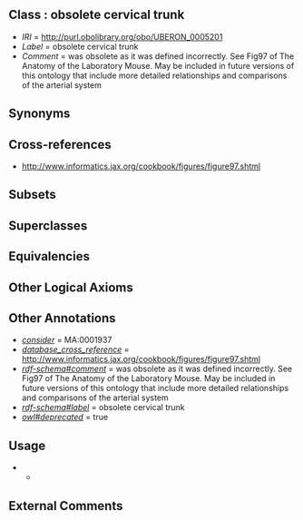 
## Class : obsolete cervical trunk

 * *IRI* = http://purl.obolibrary.org/obo/UBERON_0005201
 * *Label* = obsolete cervical trunk
 * *Comment* = was obsolete as it was defined incorrectly. See Fig97 of The Anatomy of the Laboratory Mouse. May be included in future versions of this ontology that include more detailed relationships and comparisons of the arterial system

## Synonyms


## Cross-references

 * http://www.informatics.jax.org/cookbook/figures/figure97.shtml

## Subsets


## Superclasses


## Equivalencies


## Other Logical Axioms


## Other Annotations

 * *[consider](../../er/oboInOwl#consider.md)* = MA:0001937
 * *[database_cross_reference](../../ef/oboInOwl#hasDbXref.md)* = http://www.informatics.jax.org/cookbook/figures/figure97.shtml
 * *[rdf-schema#comment](../../nt/rdf-schema#comment.md)* = was obsolete as it was defined incorrectly. See Fig97 of The Anatomy of the Laboratory Mouse. May be included in future versions of this ontology that include more detailed relationships and comparisons of the arterial system
 * *[rdf-schema#label](../../el/rdf-schema#label.md)* = obsolete cervical trunk
 * *[owl#deprecated](../../ed/owl#deprecated.md)* = true

## Usage

 * -

## External Comments

